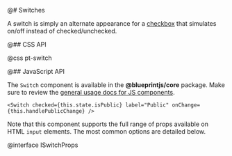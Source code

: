 @# Switches

A switch is simply an alternate appearance for a [checkbox](#components.forms.checkbox) that
simulates on/off instead of checked/unchecked.

@## CSS API

@css pt-switch

@## JavaScript API

The `Switch` component is available in the __@blueprintjs/core__ package.
Make sure to review the [general usage docs for JS components](#components.usage).

```tsx
<Switch checked={this.state.isPublic} label="Public" onChange={this.handlePublicChange} />
```

Note that this component supports the full range of props available on HTML `input` elements.
The most common options are detailed below.

@interface ISwitchProps
